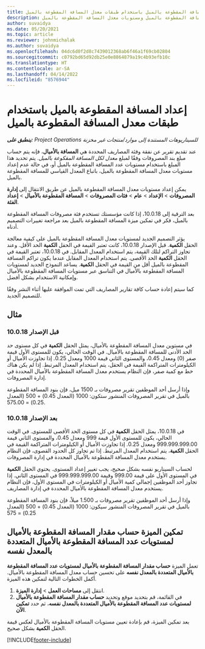 ```yaml
---
title: إعداد المسافة المقطوعة بالميل باستخدام طبقات معدل المسافة المقطوعة بالميل
description: يوفر هذا الموضوع معلومات حول معدلات المسافة المقطوعة بالميل ومستويات معدل المسافة المقطوعة بالميل.
author: suvaidya
ms.date: 05/20/2021
ms.topic: article
ms.reviewer: johnmichalak
ms.author: suvaidya
ms.openlocfilehash: 04dc6d0f2d8c7439012368ab6f46a1f69cb02804
ms.sourcegitcommit: c0792bd65d92db25e0e8864879a19c4b93efb10c
ms.translationtype: HT
ms.contentlocale: ar-SA
ms.lasthandoff: 04/14/2022
ms.locfileid: "8576944"
---
```

# <a name="set-up-mileage-using-mileage-rate-tiers"></a>إعداد المسافة المقطوعة بالميل باستخدام طبقات معدل المسافة المقطوعة بالميل

_**ينطبق على:** Project Operations للسيناريوهات المستندة إلى موارد/منتجات غير مخزنة‬_

عند تقديم تقرير عن نفقة وفئة المصاريف المحددة هي **المسافة بالأميال**، فإنه يتم حساب مبلغ بند المصروفات وفقًا لمبلغ *معدل لكل المسافة المقكوعة بالميل*. يتم تحديد هذا المبلغ باستخدام مستويات عدد المسافة المقطوعة بالميل أو، في حالة عدم إعداد مستويات معدل المسافة المقطوعة بالميل، باتباع المعدل القياسي للمسافة المقطوعة بالميل. 

يمكن إعداد مستويات معدل المسافة المقطوعة بالميل عن طريق الانتقال إلى **إدارة المصروفات** > **الإعداد** > **عام** > **فئات المصروفات** > **المسافة المقطوعة بالأميال** > **إعداد الفئة**.

بعد الترقية إلى 10.0.18، إذا كانت مؤسستك تستخدم فئة مصروفات المسافة المقطوعة بالميل، فكر في تمكين ميزة المسافة المقطوعة بالميل بعد مراجعة تغييرات التصميم أدناه. 

يؤثر التصميم الجديد لمستويات معدل المسافة المقطوعة بالميل على كيفية معالجة الحقل **الكمية**. قبل الإصدار 10.0.18، كانت تعتبر القيمة في الحقل **الكمية** الحد الأقل. وعند تجاوز التراكم لتلك القيمة، يتم استخدام المعدل المقابل.  في 10.0.18، تعتبر القيمة في الحقل **الكمية** الحد الأقصى. يتم استخدام المعدل المقابل عندما يكون تراكم المسافة المقطوعة بالميل أقل من القيمة في الحقل **الكمية**.  يساعد النموذج الجديد لمستويات المسافة المقطوعة بالأميال في التناسق عبر مستويات المسافة المقطوعة بالأميال وإمكانية الاستخدام بشكل أفضل.   

كما سيتم إعادة حساب كافة تقارير المصاريف التي تمت الموافقة عليها أثناء النشر وفقًا للتصميم الجديد.

## <a name="example"></a>مثال
 
### <a name="before-version-10018"></a>قبل الإصدار 10.0.18
في مستوين معدل المسافة المقطوعة بالأميال، يمثل الحقل **الكمية** في كل مستوى حد الحد الأدنى للمسافة المقطوعة بالأميال. في الوقت الحالي، يكون للمستوى الأول قيمة صفر (0) ومعدل 0.45، والمستوى الثاني قيمة 1000 ومعدل 0.25. إذا تجاوزت الأميال أو الكيلومترات المتراكمة القيمة في الحقل، يتم استخدام المعدل المرتبط. إذا لم يكن هناك خط مع كمية صفر، فإن النظام يستخدم معدل المسافة المقطوعة بالأميال المحددة في إدارة المصروفات. 
 
وإذا أرسل أحد الموظفين تقرير مصروفات بـ 1500 ميل، فإن بنود المسافة المقطوعة بالميل في تقرير المصروفات المنشور ستكون: 1000 (المعدل 0.45) + 500 (المعدل 0.25) = 575.00.

### <a name="after-version-10018"></a>بعد الإصدار 10.0.18
في 10.0.18، يمثل الحقل **الكمية** في كل مستوى الحد الأقصى للمستوى. في الوقت الحالي، يكون للمستوى الأول قيمة 999 ومعدل 0.45، والمستوى الثاني قيمة 999.999.999.00 ومعدل 0.25. إذا تجاوزت الأميال أو الكيلومترات المتراكمة القيمة في الحقل **الكمية**، يتم استخدام المعدل المرتبط. إذا تم تجاوز كل الحدود القصوى، فإن النظام يستخدم معدل المسافة المقطوعة بالأميال المحددة في إدارة المصروفات. 
 
لحساب السيناريو نفسه بشكل صحيح، يجب تغيير إعداد المستوى. يحتوي الحقل **الكمية** في المستوى الأول على قيمة 999.00 وقيمة 999.999.999.00 في المستوى الثاني. إذا تجاوز أحد الموظفين إجمالي كمية الأميال أو الكيلومترات في المستوى الأول، فإن النظام يستخدم معدل المسافة المقطوعة بالأميال المحددة في إدارة المصاريف. 
  
وإذا أرسل أحد الموظفين تقرير مصروفات بـ 1.500 ميلاً، فإن بنود المسافة المقطوعة بالميل في تقرير المصروفات المنشور سيكون: 1000 (المعدل 0.45) + 500 (المعدل 0.25) = 575

## <a name="enable-the-mileage-amount-calculation-for-multiple-mileage-tiers-with-same-rate-feature"></a>تمكين الميزة حساب مقدار المسافة المقطوعة بالأميال لمستويات عدد المسافة المقطوعة بالأميال المتعددة بالمعدل نفسه

تعمل الميزة **حساب مقدار المسافة المقطوعة بالأميال لمستويات عدد المسافة المقطوعة بالأميال المتعددة بالمعدل نفسه** على تحسين حساب معدل المسافة المقطوعة بالأميال. أكمل الخطوات التالية لتمكين هذه الميزة.

1. انتقل إلى **مساحات العمل** > **إدارة الميزة**. 
2. في القائمة، قم بتحديد موقع وتحديد **حساب مقدار المسافة المقطوعة بالأميال لمستويات عدد المسافة المقطوعة بالأميال المتعددة بالمعدل نفسه‬**، ثم حدد **تمكين الآن**.

بعد تمكين الميزة، قم بإعادة تعيين مستويات المسافة المقطوعة بالأميال لعكس قيمة الحقل **الكمية** بشكل صحيح. 


[!INCLUDE[footer-include](../includes/footer-banner.md)]
